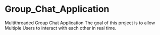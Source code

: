 # Group_Chat_Application
Multithreaded Group Chat Application
The goal of this project is to allow Multiple Users to interact with each other in real time.
